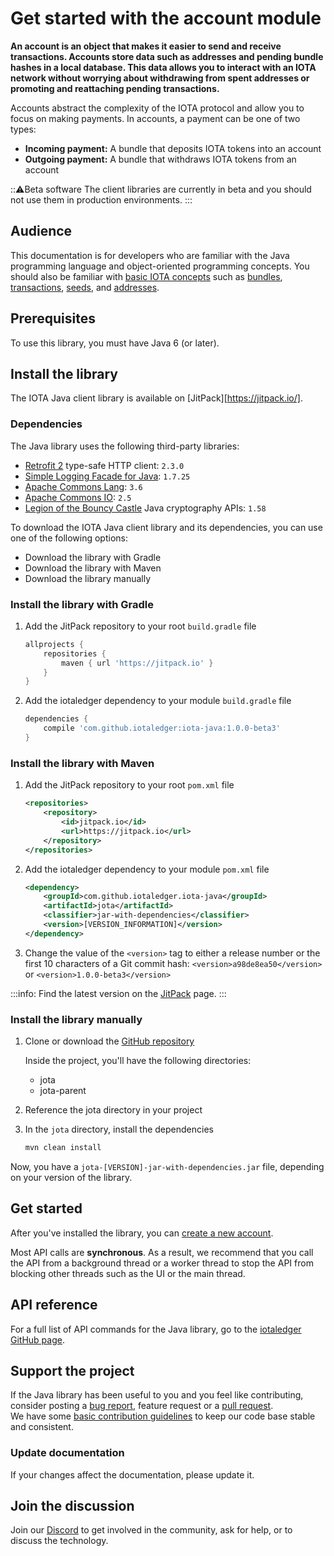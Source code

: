 # Get started with the account module

**An account is an object that makes it easier to send and receive transactions. Accounts store data such as addresses and pending bundle hashes in a local database. This data allows you to interact with an IOTA network without worrying about withdrawing from spent addresses or promoting and reattaching pending transactions.**

Accounts abstract the complexity of the IOTA protocol and allow you to focus on making payments. In accounts, a payment can be one of two types:

- **Incoming payment:** A bundle that deposits IOTA tokens into an account
- **Outgoing payment:** A bundle that withdraws IOTA tokens from an account

:::warning:Beta software
The client libraries are currently in beta and you should not use them in production environments.
:::

## Audience

This documentation is for developers who are familiar with the Java programming language and object-oriented programming concepts. You should also be familiar with [basic IOTA concepts](root://getting-started/0.1/introduction/overview.md) such as [bundles](root://getting-started/0.1/transactions/bundles.md), [transactions](root://getting-started/0.1/transactions/transactions.md), [seeds](root://getting-started/0.1/clients/seeds.md), and [addresses](root://getting-started/0.1/clients/addresses.md).

## Prerequisites

To use this library, you must have Java 6 (or later).

## Install the library

The IOTA Java client library is available on [JitPack][https://jitpack.io/].

### Dependencies

The Java library uses the following third-party libraries:

- [Retrofit 2](https://square.github.io/retrofit/) type-safe HTTP client: `2.3.0`
- [Simple Logging Facade for Java](http://www.slf4j.org/): `1.7.25`
- [Apache Commons Lang](http://commons.apache.org/proper/commons-lang/): `3.6`
- [Apache Commons IO](http://commons.apache.org/proper/commons-io/): `2.5`
- [Legion of the Bouncy Castle](https://www.bouncycastle.org/java.html) Java cryptography APIs: `1.58`

To download the IOTA Java client library and its dependencies, you can use one of the following options:

- Download the library with Gradle
- Download the library with Maven
- Download the library manually

### Install the library with Gradle

 1. Add the JitPack repository to your root `build.gradle` file

    ```gradle
    allprojects {
        repositories {
            maven { url 'https://jitpack.io' }
        }
    }
    ```

2. Add the iotaledger dependency to your module `build.gradle` file

    ```gradle
    dependencies {
        compile 'com.github.iotaledger:iota-java:1.0.0-beta3'
    }
    ```
    
### Install the library with Maven

1. Add the JitPack repository to your root `pom.xml` file
    ```xml
    <repositories>
        <repository>
            <id>jitpack.io</id>
            <url>https://jitpack.io</url>
        </repository>
    </repositories>
    ```

2. Add the iotaledger dependency to your module `pom.xml` file
    ```xml
    <dependency>
        <groupId>com.github.iotaledger.iota-java</groupId>
        <artifactId>jota</artifactId>
        <classifier>jar-with-dependencies</classifier>
        <version>[VERSION_INFORMATION]</version>
    </dependency>
    ```
    
3. Change the value of the `<version>` tag to either a release number or the first 10 characters of a Git commit hash:
`<version>a98de8ea50</version>` or `<version>1.0.0-beta3</version>`

:::info:
Find the latest version on the [JitPack](https://jitpack.io/#iotaledger/iota-java) page.
:::

### Install the library manually

1. Clone or download the [GitHub repository](https://github.com/iotaledger/iota-java)

    Inside the project, you'll have the following directories:
    * jota
    * jota-parent

2. Reference the jota directory in your project

3. In the `jota` directory, install the dependencies

    ```bash
    mvn clean install
    ```

Now, you have a `jota-[VERSION]-jar-with-dependencies.jar` file, depending on your version of the library.

## Get started

After you've installed the library, you can [create a new account](../how-to-guides/create-account.md).

Most API calls are **synchronous**. As a result, we recommend that you call the API from a background thread or a worker thread to stop the API from blocking other threads such as the UI or the main thread.

## API reference

For a full list of API commands for the Java library, go to the [iotaledger GitHub page](https://github.com/iotaledger/iota-java/tree/dev/jota/src/main/java/org/iota/jota/account).

## Support the project

If the Java library has been useful to you and you feel like contributing, consider posting a [bug report](https://github.com/iotaledger/iota-java/issues/new-issue), feature request or a [pull request](https://github.com/iotaledger/iota-java/pulls/).  
We have some [basic contribution guidelines](https://github.com/iotaledger/iota-java/blob/dev/CONTRIBUTING.md) to keep our code base stable and consistent.

### Update documentation

If your changes affect the documentation, please update it.

## Join the discussion

Join our [Discord](https://discord.iota.org) to get involved in the community, ask for help, or to discuss the technology.